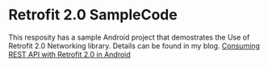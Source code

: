 # Retrofit 2.0 SampleCode

This resposity has a sample Android project that demostrates the Use of Retrofit 2.0 Networking library. 
Details can be found in my blog. 
[Consuming REST API with Retrofit 2.0 in Android](http://www.iayon.com/consuming-rest-api-with-retrofit-2-0-in-android/)
